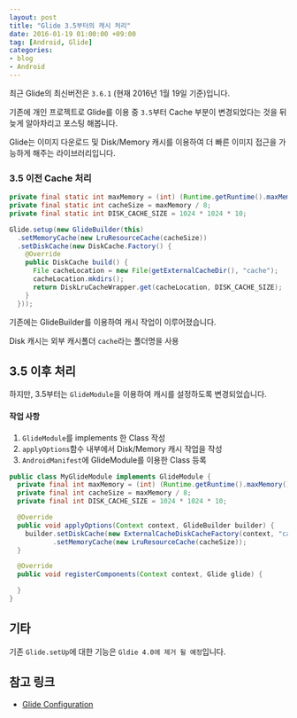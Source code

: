 ```yaml
---
layout: post
title: "Glide 3.5부터의 캐시 처리"
date: 2016-01-19 01:00:00 +09:00
tag: [Android, Glide]
categories:
- blog
- Android
---
```


최근 Glide의 최신버전은 `3.6.1` (현재 2016년 1월 19일 기준)입니다.

기존에 개인 프로젝트로 Glide를 이용 중 `3.5`부터 Cache 부분이 변경되었다는 것을 뒤늦게 알아차리고 포스팅 해봅니다.

<!--more-->

Glide는 이미지 다운로드 및 Disk/Memory 캐시를 이용하여 더 빠른 이미지 접근을 가능하게 해주는 라이브러리입니다.

### 3.5 이전 Cache 처리

```java
private final static int maxMemory = (int) (Runtime.getRuntime().maxMemory() / 1024);
private final static int cacheSize = maxMemory / 8;
private final static int DISK_CACHE_SIZE = 1024 * 1024 * 10;

Glide.setup(new GlideBuilder(this)
  .setMemoryCache(new LruResourceCache(cacheSize))
  .setDiskCache(new DiskCache.Factory() {
    @Override
    public DiskCache build() {
      File cacheLocation = new File(getExternalCacheDir(), "cache");
      cacheLocation.mkdirs();
      return DiskLruCacheWrapper.get(cacheLocation, DISK_CACHE_SIZE);
    }
  }));
```

기존에는 GlideBuilder를 이용하여 캐시 작업이 이루어졌습니다.

Disk 캐시는 외부 캐시폴더 `cache`라는 폴더명을 사용

## 3.5 이후 처리

하지만, 3.5부터는 `GlideModule`을 이용하여 캐시를 설정하도록 변경되었습니다.

#### 작업 사항

1. `GlideModule`를 implements 한 Class 작성
2. `applyOptions`함수 내부에서 Disk/Memory 캐시 작업을 작성
3. `AndroidManifest`에 GlideModule를 이용한 Class 등록

```java
public class MyGlideModule implements GlideModule {
  private final int maxMemory = (int) (Runtime.getRuntime().maxMemory() / 1024);
  private final int cacheSize = maxMemory / 8;
  private final int DISK_CACHE_SIZE = 1024 * 1024 * 10;

  @Override
  public void applyOptions(Context context, GlideBuilder builder) {
    builder.setDiskCache(new ExternalCacheDiskCacheFactory(context, "cache", DISK_CACHE_SIZE))
           .setMemoryCache(new LruResourceCache(cacheSize));
  }

  @Override
  public void registerComponents(Context context, Glide glide) {

  }
}
```

## 기타

기존 `Glide.setUp`에 대한 기능은 `Gldie 4.0에 제거 될 예정`입니다.

## 참고 링크
- [Glide Configuration](https://github.com/bumptech/glide/wiki/Configuration)
